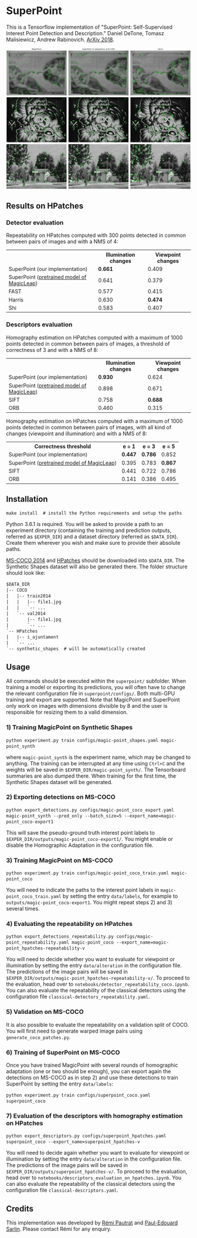 # SuperPoint

This is a Tensorflow implementation of  "SuperPoint: Self-Supervised Interest Point Detection and Description." Daniel DeTone, Tomasz Malisiewicz, Andrew Rabinovich. [ArXiv 2018](https://arxiv.org/abs/1712.07629).

![hp-v_200](doc/hp-v_200.png)
![hp-v_235](doc/hp-v_235.png)
![hp-v_280](doc/hp-v_280.png)

## Results on HPatches

### Detector evaluation
Repeatability on HPatches computed with 300 points detected in common between pairs of images and with a NMS of 4:
 <table style="width:100%">
  <tr>
    <th></th>
    <th>Illumination changes</th>
    <th>Viewpoint changes</th>
  </tr>
  <tr>
    <td>SuperPoint (our implementation)</td>
    <td><b>0.661</b></td>
    <td>0.409</td>
  </tr>
  <tr>
    <td>SuperPoint (<a href='https://github.com/MagicLeapResearch/SuperPointPretrainedNetwork' >pretrained model of MagicLeap<a>)</td>
    <td>0.641</td>
    <td>0.379</td>
  </tr>
  <tr>
    <td>FAST</td>
    <td>0.577</td>
    <td>0.415</td>
  </tr>
  <tr>
    <td>Harris</td>
    <td>0.630</td>
    <td><b>0.474</b></td>
  </tr>
  <tr>
    <td>Shi</td>
    <td>0.583</td>
    <td>0.407</td>
  </tr>
</table>
   
 ### Descriptors evaluation
Homography estimation on HPatches computed with a maximum of 1000 points detected in common between pairs of images, a threshold of correctness of 3 and with a NMS of 8:
 <table style="width:100%">
  <tr>
    <th></th>
    <th>Illumination changes</th>
    <th>Viewpoint changes</th>
  </tr>
  <tr>
    <td>SuperPoint (our implementation)</td>
    <td><b>0.930</b></td>
    <td>0.624</td>
  </tr>
  <tr>
    <td>SuperPoint (<a href='https://github.com/MagicLeapResearch/SuperPointPretrainedNetwork' >pretrained model of MagicLeap<a>)</td>
    <td>0.898</td>
    <td>0.671</td>
  </tr>
  <tr>
    <td>SIFT</td>
    <td>0.758</td>
    <td><b>0.688</b></td>
  </tr>
  <tr>
    <td>ORB</td>
    <td>0.460</td>
    <td>0.315</td>
  </tr>
</table>
 
Homography estimation on HPatches computed with a maximum of 1000 points detected in common between pairs of images, with all kind of changes (viewpoint and illumination) and with a NMS of 8:
 <table style="width:100%">
  <tr>
    <th>Correctness threshold</th>
    <th>e = 1</th>
    <th>e = 3</th>
    <th>e = 5</th>
  </tr>
  <tr>
    <td>SuperPoint (our implementation)</td>
    <td><b>0.447</b></td>
    <td><b>0.786</b></td>
    <td>0.852</td>
  </tr>
  <tr>
    <td>SuperPoint (<a href='https://github.com/MagicLeapResearch/SuperPointPretrainedNetwork' >pretrained model of MagicLeap<a>)</td>
    <td>0.395</td>
    <td>0.783</td>
    <td><b>0.867</b></td>
  </tr>
  <tr>
    <td>SIFT</td>
    <td>0.441</td>
    <td>0.722</td>
    <td>0.786</td>
  </tr>
  <tr>
    <td>ORB</td>
    <td>0.141</td>
    <td>0.386</td>
    <td>0.495</td>
  </tr>
</table>


## Installation

```shell
make install  # install the Python requirements and setup the paths
```
Python 3.6.1 is required. You will be asked to provide a path to an experiment directory (containing the training and prediction outputs, referred as `$EXPER_DIR`) and a dataset directory (referred as `$DATA_DIR`). Create them wherever you wish and make sure to provide their absolute paths.

[MS-COCO 2014](http://cocodataset.org/#download) and [HPatches](http://icvl.ee.ic.ac.uk/vbalnt/hpatches/hpatches-sequences-release.tar.gz) should be downloaded into `$DATA_DIR`. The Synthetic Shapes dataset will also be generated there. The folder structure should look like:
```
$DATA_DIR
|-- COCO
|   |-- train2014
|   |   |-- file1.jpg
|   |   `-- ...
|   `-- val2014
|       |-- file1.jpg
|       `-- ...
`-- HPatches
|   |-- i_ajuntament
|   `-- ...
`-- synthetic_shapes  # will be automatically created
```

## Usage
All commands should be executed within the `superpoint/` subfolder. When training a model or exporting its predictions, you will often have to change the relevant configuration file in `superpoint/configs/`. Both multi-GPU training and export are supported. Note that MagicPoint and SuperPoint only work on images with dimensions divisible by 8 and the user is responsible for resizing them to a valid dimension.

### 1) Training MagicPoint on Synthetic Shapes
```
python experiment.py train configs/magic-point_shapes.yaml magic-point_synth
```
where `magic-point_synth` is the experiment name, which may be changed to anything. The training can be interrupted at any time using `Ctrl+C` and the weights will be saved in `$EXPER_DIR/magic-point_synth/`. The Tensorboard summaries are also dumped there. When training for the first time, the Synthetic Shapes dataset will be generated.

### 2) Exporting detections on MS-COCO

```
python export_detections.py configs/magic-point_coco_export.yaml magic-point_synth --pred_only --batch_size=5 --export_name=magic-point_coco-export1
```
This will save the pseudo-ground truth interest point labels to `$EXPER_DIR/outputs/magic-point_coco-export1/`. You might enable or disable the Homographic Adaptation in the configuration file.

### 3) Training MagicPoint on MS-COCO
```
python experiment.py train configs/magic-point_coco_train.yaml magic-point_coco
```
You will need to indicate the paths to the interest point labels in `magic-point_coco_train.yaml` by setting the entry `data/labels`, for example to `outputs/magic-point_coco-export1`. You might repeat steps 2) and 3) several times.

### 4) Evaluating the repeatability on HPatches
```
python export_detections_repeatability.py configs/magic-point_repeatability.yaml magic-point_coco --export_name=magic-point_hpatches-repeatability-v
```
You will need to decide whether you want to evaluate for viewpoint or illumination by setting the entry `data/alteration` in the configuration file. The predictions of the image pairs will be saved in `$EXPER_DIR/outputs/magic-point_hpatches-repeatability-v/`. To proceed to the evaluation, head over to `notebooks/detector_repeatability_coco.ipynb`. You can also evaluate the repeatability of the classical detectors using the configuration file `classical-detectors_repeatability.yaml`.

### 5) Validation on MS-COCO
It is also possible to evaluate the repeatability on a validation split of COCO. You will first need to generate warped image pairs using `generate_coco_patches.py`.

### 6) Training of SuperPoint on MS-COCO
Once you have trained MagicPoint with several rounds of homographic adaptation (one or two should be enough), you can export again the detections on MS-COCO as in step 2) and use these detections to train SuperPoint by setting the entry `data/labels`:
```
python experiment.py train configs/superpoint_coco.yaml superpoint_coco
```

### 7) Evaluation of the descriptors with homography estimation on HPatches
```
python export_descriptors.py configs/superpoint_hpatches.yaml superpoint_coco --export_name=superpoint_hpatches-v
```
You will need to decide again whether you want to evaluate for viewpoint or illumination by setting the entry `data/alteration` in the configuration file. The predictions of the image pairs will be saved in `$EXPER_DIR/outputs/superpoint_hpatches-v/`. To proceed to the evaluation, head over to `notebooks/descriptors_evaluation_on_hpatches.ipynb`. You can also evaluate the repeatability of the classical detectors using the configuration file `classical-descriptors.yaml`.

## Credits
This implementation was developed by [Rémi Pautrat](https://github.com/rpautrat) and [Paul-Edouard Sarlin](https://github.com/Skydes). Please contact Rémi for any enquiry.

